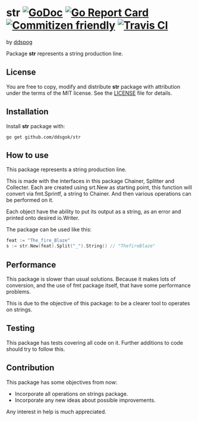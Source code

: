 # str [![GoDoc](https://godoc.org/github.com/ddsgok/str?status.svg)](https://godoc.org/github.com/ddsgok/str) [![Go Report Card](https://goreportcard.com/badge/github.com/ddsgok/str)](https://goreportcard.com/report/github.com/ddsgok/str) [![Commitizen friendly](https://img.shields.io/badge/commitizen-friendly-brightgreen.svg)](http://commitizen.github.io/cz-cli/) [![Travis CI](https://travis-ci.org/ddsgok/str.svg?branch=master)](https://travis-ci.org/ddsgok/str)

by [ddspog](http://github.com/ddspog)

Package **str** represents a string production line.

## License

You are free to copy, modify and distribute **str** package with attribution under the terms of the MIT license. See the [LICENSE](https://github.com/ddsgok/str/blob/master/LICENSE) file for details.

## Installation

Install **str** package with:

```shell
go get github.com/ddsgok/str
```

## How to use

This package represents a string production line.

This is made with the interfaces in this package Chainer, Splitter and Collecter. Each are created using srt.New as starting point, this function will convert via fmt.Sprintf, a string to Chainer. And then various operations can be performed on it.

Each object have the ability to put its output as a string, as an error and printed onto desired io.Writer.

The package can be used like this:

```go
feat := "The_fire_Blaze"
s := str.New(feat).Split("_").String() // "ThefireBlaze"
```

## Performance

This package is slower than usual solutions. Because it makes lots of conversion, and the use of fmt package itself, that have some
performance problems.

This is due to the objective of this package: to be a clearer tool to operates on strings.

## Testing

This package has tests covering all code on it. Further additions to
code should try to follow this.

## Contribution

This package has some objectives from now:

* Incorporate all operations on strings package.
* Incorporate any new ideas about possible improvements.

Any interest in help is much appreciated.